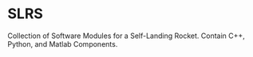 # SLRS
 Collection of Software Modules for a Self-Landing Rocket. Contain C++, Python, and Matlab Components.
